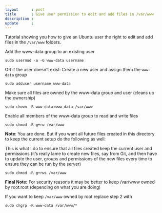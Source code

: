 ```yaml
---
layout      : post
title       : Give user permission to edit and add files in /var/www
description :
update      :
---
```


Tutorial showing you how to give an Ubuntu user the right to edit and add files in the `/var/www` folders.

Add the www-data group to an existing user

``` shell
sudo usermod -a -G www-data username
```

OR if the user doesn’t exist: Create a new user and assign them the `www-data` group

``` shell
sudo adduser username www-data
```

Make sure all files are owned by the www-data group and user (cleans up the ownership)

``` shell
sudo chown -R www-data:www-data /var/www
```

Enable all members of the www-data group to read and write files

``` shell
sudo chmod -R g+rw /var/www
```

**Note:** You are done. But if you want all future files created in this directory to keep the current setup do the following as well:

This is what I do to ensure that all files created keep the current user and permissions (it’s really lame to create new files, say from Git, and then have to update the user, groups and permissions of the new files every time to ensure they can be run by the server)

``` shell
sudo chmod -R g+rws /var/www
```

**Final Note:** For security reasons it may be better to keep /var/www owned by root:root (depending on what you are doing)

If you want to keep `/var/www` owned by root replace step 2 with

``` shell
sudo chgrp -R www-data /var/www/*
```
